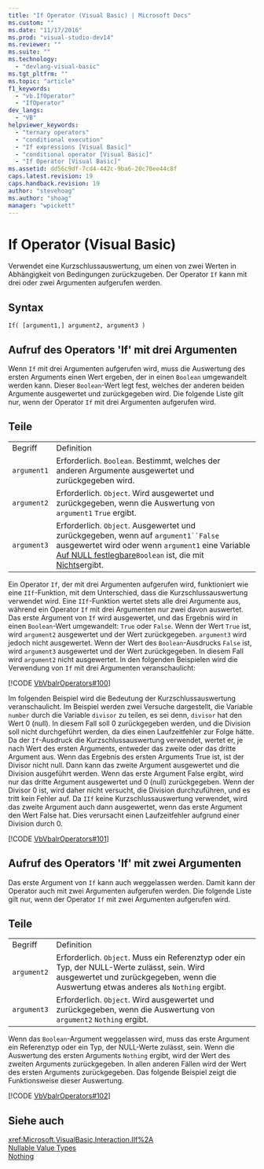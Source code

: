 ```yaml
---
title: "If Operator (Visual Basic) | Microsoft Docs"
ms.custom: ""
ms.date: "11/17/2016"
ms.prod: "visual-studio-dev14"
ms.reviewer: ""
ms.suite: ""
ms.technology: 
  - "devlang-visual-basic"
ms.tgt_pltfrm: ""
ms.topic: "article"
f1_keywords: 
  - "vb.IfOperator"
  - "IfOperator"
dev_langs: 
  - "VB"
helpviewer_keywords: 
  - "ternary operators"
  - "conditional execution"
  - "If expressions [Visual Basic]"
  - "conditional operator [Visual Basic]"
  - "If Operator [Visual Basic]"
ms.assetid: dd56c9df-7cd4-442c-9ba6-20c70ee44c8f
caps.latest.revision: 19
caps.handback.revision: 19
author: "stevehoag"
ms.author: "shoag"
manager: "wpickett"
---
```

# If Operator (Visual Basic)
Verwendet eine Kurzschlussauswertung, um einen von zwei Werten in Abhängigkeit von Bedingungen zurückzugeben.  Der Operator `If` kann mit drei oder zwei Argumenten aufgerufen werden.  
  
## Syntax  
  
```  
If( [argument1,] argument2, argument3 )  
```  
  
## Aufruf des Operators 'If' mit drei Argumenten  
 Wenn `If` mit drei Argumenten aufgerufen wird, muss die Auswertung des ersten Arguments einen Wert ergeben, der in einen `Boolean` umgewandelt werden kann.  Dieser `Boolean`\-Wert legt fest, welches der anderen beiden Argumente ausgewertet und zurückgegeben wird.  Die folgende Liste gilt nur, wenn der Operator `If` mit drei Argumenten aufgerufen wird.  
  
## Teile  
  
|||  
|-|-|  
|Begriff|Definition|  
|`argument1`|Erforderlich.  `Boolean`.  Bestimmt, welches der anderen Argumente ausgewertet und zurückgegeben wird.|  
|`argument2`|Erforderlich.  `Object`.  Wird ausgewertet und zurückgegeben, wenn die Auswertung von `argument1` `True` ergibt.|  
|`argument3`|Erforderlich.  `Object`.  Ausgewertet und zurückgegeben, wenn auf `argument1``False` ausgewertet wird oder wenn `argument1` eine Variable [Auf NULL festlegbare](../../../visual-basic/programming-guide/language-features/data-types/nullable-value-types.md)`Boolean` ist, die mit [Nichts](../../../visual-basic/language-reference/nothing.md)ergibt.|  
  
 Ein Operator `If`, der mit drei Argumenten aufgerufen wird, funktioniert wie eine `IIf`\-Funktion, mit dem Unterschied, dass die Kurzschlussauswertung verwendet wird.  Eine `IIf`\-Funktion wertet stets alle drei Argumente aus, während ein Operator `If` mit drei Argumenten nur zwei davon auswertet.  Das erste Argument von `If` wird ausgewertet, und das Ergebnis wird in einen `Boolean`\-Wert umgewandelt: `True` oder `False`.  Wenn der Wert `True` ist, wird `argument2` ausgewertet und der Wert zurückgegeben. `argument3` wird jedoch nicht ausgewertet.  Wenn der Wert des `Boolean`\-Ausdrucks `False` ist, wird `argument3` ausgewertet und der Wert zurückgegeben. In diesem Fall wird `argument2` nicht ausgewertet.  In den folgenden Beispielen wird die Verwendung von `If` mit drei Argumenten veranschaulicht:  
  
 [!CODE [VbVbalrOperators#100](../CodeSnippet/VS_Snippets_VBCSharp/VbVbalrOperators#100)]  
  
 Im folgenden Beispiel wird die Bedeutung der Kurzschlussauswertung veranschaulicht.  Im Beispiel werden zwei Versuche dargestellt, die Variable `number` durch die Variable `divisor` zu teilen, es sei denn, `divisor` hat den Wert 0 \(null\).  In diesem Fall soll 0 zurückgegeben werden, und die Division soll nicht durchgeführt werden, da dies einen Laufzeitfehler zur Folge hätte.  Da der `If`\-Ausdruck die Kurzschlussauswertung verwendet, wertet er, je nach Wert des ersten Arguments, entweder das zweite oder das dritte Argument aus.  Wenn das Ergebnis des ersten Arguments True ist, ist der Divisor nicht null. Dann kann das zweite Argument ausgewertet und die Division ausgeführt werden.  Wenn das erste Argument False ergibt, wird nur das dritte Argument ausgewertet und 0 \(null\) zurückgegeben.  Wenn der Divisor 0 ist, wird daher nicht versucht, die Division durchzuführen, und es tritt kein Fehler auf.  Da `IIf` keine Kurzschlussauswertung verwendet, wird das zweite Argument auch dann ausgewertet, wenn das erste Argument den Wert False hat.  Dies verursacht einen Laufzeitfehler aufgrund einer Division durch 0.  
  
 [!CODE [VbVbalrOperators#101](../CodeSnippet/VS_Snippets_VBCSharp/VbVbalrOperators#101)]  
  
## Aufruf des Operators 'If' mit zwei Argumenten  
 Das erste Argument von `If` kann auch weggelassen werden.  Damit kann der Operator auch mit zwei Argumenten aufgerufen werden.  Die folgende Liste gilt nur, wenn der Operator `If` mit zwei Argumenten aufgerufen wird.  
  
## Teile  
  
|||  
|-|-|  
|Begriff|Definition|  
|`argument2`|Erforderlich.  `Object`.  Muss ein Referenztyp oder ein Typ, der NULL\-Werte zulässt, sein.  Wird ausgewertet und zurückgegeben, wenn die Auswertung etwas anderes als `Nothing` ergibt.|  
|`argument3`|Erforderlich.  `Object`.  Wird ausgewertet und zurückgegeben, wenn die Auswertung von `argument2` `Nothing` ergibt.|  
  
 Wenn das `Boolean`\-Argument weggelassen wird, muss das erste Argument ein Referenztyp oder ein Typ, der NULL\-Werte zulässt, sein.  Wenn die Auswertung des ersten Arguments `Nothing` ergibt, wird der Wert des zweiten Arguments zurückgegeben.  In allen anderen Fällen wird der Wert des ersten Arguments zurückgegeben.  Das folgende Beispiel zeigt die Funktionsweise dieser Auswertung.  
  
 [!CODE [VbVbalrOperators#102](../CodeSnippet/VS_Snippets_VBCSharp/VbVbalrOperators#102)]  
  
## Siehe auch  
 <xref:Microsoft.VisualBasic.Interaction.IIf%2A>   
 [Nullable Value Types](../../../visual-basic/programming-guide/language-features/data-types/nullable-value-types.md)   
 [Nothing](../../../visual-basic/language-reference/nothing.md)